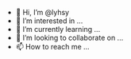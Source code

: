 - 👋 Hi, I’m @lyhsy
- 👀 I’m interested in ...
- 🌱 I’m currently learning ...
- 💞️ I’m looking to collaborate on ...
- 📫 How to reach me ...

<!---
lyhsy/lyhsy is a ✨ special ✨ repository because its `README.md` (this file) appears on your GitHub profile.
You can click the Preview link to take a look at your changes.
--->
